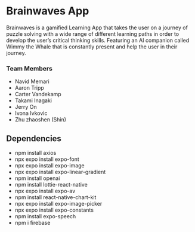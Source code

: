 # Brainwaves App
Brainwaves is a gamified Learning App that takes the user on a journey of puzzle solving with a wide range of different learning paths in order to develop the user’s critical thinking skills. Featuring an AI companion called Wimmy the Whale that is constantly present and help the user in their journey.

### Team Members
* Navid Memari
* Aaron Tripp
* Carter Vandekamp
* Takami Inagaki
* Jerry On
* Ivona Ivkovic
* Zhu zhaoshen (Shin)

## Dependencies
* npm install axios
* npx expo install expo-font
* npx expo install expo-image
* npx expo install expo-linear-gradient
* npm install openai
* npm install lottie-react-native
* npx expo install expo-av
* npm install react-native-chart-kit
* npx expo install expo-image-picker
* npx expo install expo-constants
* npm install expo-speech
* npm i firebase